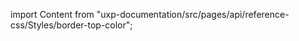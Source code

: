 
import Content from "uxp-documentation/src/pages/api/reference-css/Styles/border-top-color";

<Content query="product=xd"/>
